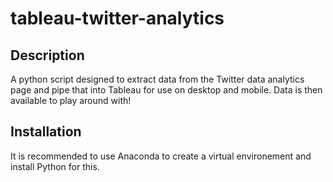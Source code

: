 # tableau-twitter-analytics

## Description
A python script designed to extract data from the Twitter data analytics page and pipe that into Tableau for use on desktop and mobile. Data is then available to play around with!

## Installation
It is recommended to use Anaconda to create a virtual environement and install Python for this. 